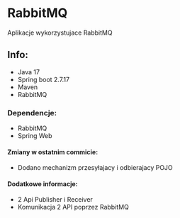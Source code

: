 # RabbitMQ 
Aplikacje wykorzystujace RabbitMQ 
## Info:
- Java 17
- Spring boot 2.7.17
- Maven
- RabbitMQ
### Dependencje:
- RabbitMQ
- Spring Web
#### Zmiany w ostatnim commicie:
- Dodano mechanizm przesyłajacy i odbierajacy POJO
#### Dodatkowe informacje:
- 2 Api Publisher i Receiver
- Komunikacja 2 API poprzez RabbitMQ 